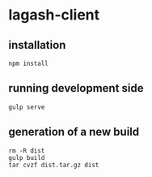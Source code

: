 # lagash-client


## installation

```
npm install
```

## running development side

```
gulp serve
```

## generation of a new build

```
rm -R dist
gulp build
tar cvzf dist.tar.gz dist
```
